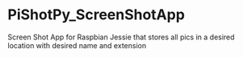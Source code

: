 # PiShotPy_ScreenShotApp
Screen Shot App for Raspbian Jessie that stores all pics in a desired location with desired name and extension 
